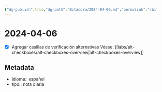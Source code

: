 ```yaml
---
{"dg-publish":true,"dg-path":"Bitácora/2024-04-06.md","permalink":"/bitacora/2024-04-06/","title":"2024-04-06","tags":["Bitácora"],"noteIcon":"\"0\"","created":"2024-04-06T13:26:36.698-06:00","updated":"2024-04-06T13:28:06.985-06:00"}
---
```


# 2024-04-06

- [x] Agregar casillas de verificación alternativas
	Véase: [[labs/alt-checkboxes/alt-checkboxes-overview\|alt-checkboxes-overview]]
	
## Metadata
- idioma:: español
- tipo:: nota diaria